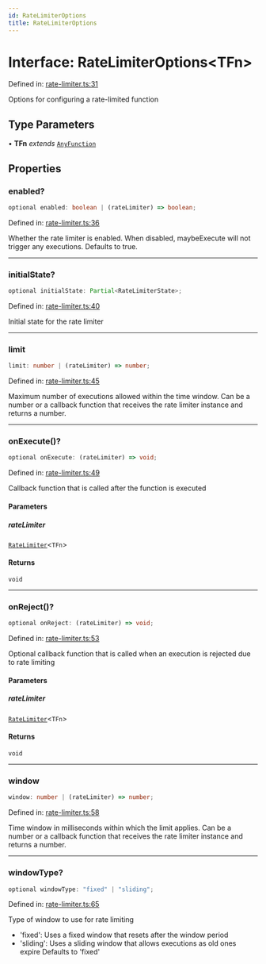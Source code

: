```yaml
---
id: RateLimiterOptions
title: RateLimiterOptions
---
```


<!-- DO NOT EDIT: this page is autogenerated from the type comments -->

# Interface: RateLimiterOptions\<TFn\>

Defined in: [rate-limiter.ts:31](https://github.com/TanStack/pacer/blob/main/packages/pacer/src/rate-limiter.ts#L31)

Options for configuring a rate-limited function

## Type Parameters

• **TFn** *extends* [`AnyFunction`](../../type-aliases/anyfunction.md)

## Properties

### enabled?

```ts
optional enabled: boolean | (rateLimiter) => boolean;
```

Defined in: [rate-limiter.ts:36](https://github.com/TanStack/pacer/blob/main/packages/pacer/src/rate-limiter.ts#L36)

Whether the rate limiter is enabled. When disabled, maybeExecute will not trigger any executions.
Defaults to true.

***

### initialState?

```ts
optional initialState: Partial<RateLimiterState>;
```

Defined in: [rate-limiter.ts:40](https://github.com/TanStack/pacer/blob/main/packages/pacer/src/rate-limiter.ts#L40)

Initial state for the rate limiter

***

### limit

```ts
limit: number | (rateLimiter) => number;
```

Defined in: [rate-limiter.ts:45](https://github.com/TanStack/pacer/blob/main/packages/pacer/src/rate-limiter.ts#L45)

Maximum number of executions allowed within the time window.
Can be a number or a callback function that receives the rate limiter instance and returns a number.

***

### onExecute()?

```ts
optional onExecute: (rateLimiter) => void;
```

Defined in: [rate-limiter.ts:49](https://github.com/TanStack/pacer/blob/main/packages/pacer/src/rate-limiter.ts#L49)

Callback function that is called after the function is executed

#### Parameters

##### rateLimiter

[`RateLimiter`](../../classes/ratelimiter.md)\<`TFn`\>

#### Returns

`void`

***

### onReject()?

```ts
optional onReject: (rateLimiter) => void;
```

Defined in: [rate-limiter.ts:53](https://github.com/TanStack/pacer/blob/main/packages/pacer/src/rate-limiter.ts#L53)

Optional callback function that is called when an execution is rejected due to rate limiting

#### Parameters

##### rateLimiter

[`RateLimiter`](../../classes/ratelimiter.md)\<`TFn`\>

#### Returns

`void`

***

### window

```ts
window: number | (rateLimiter) => number;
```

Defined in: [rate-limiter.ts:58](https://github.com/TanStack/pacer/blob/main/packages/pacer/src/rate-limiter.ts#L58)

Time window in milliseconds within which the limit applies.
Can be a number or a callback function that receives the rate limiter instance and returns a number.

***

### windowType?

```ts
optional windowType: "fixed" | "sliding";
```

Defined in: [rate-limiter.ts:65](https://github.com/TanStack/pacer/blob/main/packages/pacer/src/rate-limiter.ts#L65)

Type of window to use for rate limiting
- 'fixed': Uses a fixed window that resets after the window period
- 'sliding': Uses a sliding window that allows executions as old ones expire
Defaults to 'fixed'
